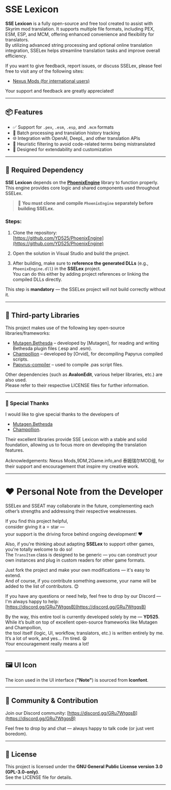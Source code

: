 # SSE Lexicon

**SSE Lexicon** is a fully open-source and free tool created to assist with Skyrim mod translation. It supports multiple file formats, including PEX, ESM, ESP, and MCM, offering enhanced convenience and flexibility for translators.  
By utilizing advanced string processing and optional online translation integration, SSELex helps streamline translation tasks and improve overall efficiency.

If you want to give feedback, report issues, or discuss SSELex, please feel free to visit any of the following sites:  

- [Nexus Mods (for international users)](https://www.nexusmods.com/skyrimspecialedition/mods/143056)  

Your support and feedback are greatly appreciated!

---

## 📦 Features

- ✅ Support for `.pex`, `.esm`, `.esp`, and `.mcm` formats  
- 🔁 Batch processing and translation history tracking  
- 🌐 Integration with OpenAI, DeepL, and other translation APIs  
- 🧠 Heuristic filtering to avoid code-related terms being mistranslated  
- 🔧 Designed for extendability and customization

---

## 🧱 Required Dependency

**SSE Lexicon** depends on the [**PhoenixEngine**](https://github.com/YD525/PhoenixEngine) library to function properly.  
This engine provides core logic and shared components used throughout SSELex.

> 🔧 **You must clone and compile `PhoenixEngine` separately before building SSELex.**

### Steps:

1. Clone the repository:  
   [https://github.com/YD525/PhoenixEngine](https://github.com/YD525/PhoenixEngine)

2. Open the solution in Visual Studio and build the project.

3. After building, make sure to **reference the generated DLLs** (e.g., `PhoenixEngine.dll`) in the **SSELex** project.  
   You can do this either by adding project references or linking the compiled DLLs directly.

This step is **mandatory** — the SSELex project will not build correctly without it.

---

## 🧩 Third-party Libraries

This project makes use of the following key open-source libraries/frameworks:

- [Mutagen.Bethesda](https://github.com/Mutagen-Modding/Mutagen) – developed by [Mutagen], for reading and writing Bethesda plugin files (.esp and .esm).  
- [Champollion](https://github.com/Orvid/Champollion) – developed by [Orvid], for decompiling Papyrus compiled scripts.  
- [Papyrus-compiler](https://github.com/russo-2025/papyrus-compiler) – used to compile .pas script files.

Other dependencies (such as **AvalonEdit**, various helper libraries, etc.) are also used.  
Please refer to their respective LICENSE files for further information.

---

### 🙏 Special Thanks

I would like to give special thanks to the developers of  
- [Mutagen.Bethesda](https://github.com/Mutagen-Modding/Mutagen)  
- [Champollion](https://github.com/Orvid/Champollion).  

Their excellent libraries provide SSE Lexicon with a stable and solid foundation, allowing us to focus more on developing the translation features.

Acknowledgements: Nexus Mods,9DM,2Game.info,and 泰姆瑞尔MOD组, for their support and encouragement that inspire my creative work.

---

# ❤️ Personal Note from the Developer

SSELex and SSEAT may collaborate in the future, complementing each other’s strengths and addressing their respective weaknesses.

If you find this project helpful,  
consider giving it a ⭐ star —  
your support is the driving force behind ongoing development! ❤️

Also, if you're thinking about adapting **SSELex** to support other games, you're totally welcome to do so!  
The `TransItem` class is designed to be generic — you can construct your own instances and plug in custom readers for other game formats.  

Just fork the project and make your own modifications — it's easy to extend.  
And of course, if you contribute something awesome, your name will be added to the list of contributors. 😊

If you have any questions or need help, feel free to drop by our Discord — I'm always happy to help:  
[https://discord.gg/GRu7WtgqsB](https://discord.gg/GRu7WtgqsB)

By the way, this entire tool is currently developed solely by me — **YD525**.  
While it’s built on top of excellent open-source frameworks like Mutagen and Champollion,  
the tool itself (logic, UI, workflow, translators, etc.) is written entirely by me.  
It’s a lot of work, and yes... I’m tired. 😩  
Your encouragement really means a lot!

---

## 🖼️ UI Icon

The icon used in the UI interface (**"Note"**) is sourced from **Iconfont**.

---

## 💬 Community & Contribution

Join our Discord community: [https://discord.gg/GRu7WtgqsB](https://discord.gg/GRu7WtgqsB)  

Feel free to drop by and chat — always happy to talk code (or just vent boredom).

---

## 📄 License

This project is licensed under the **GNU General Public License version 3.0 (GPL-3.0-only)**.  
See the LICENSE file for details.

---